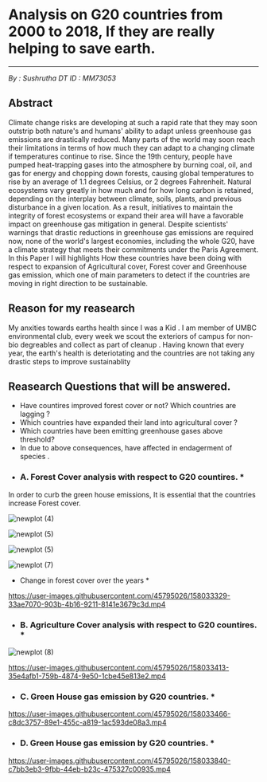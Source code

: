 # Analysis on G20 countries from 2000 to 2018, If they are really helping to save earth.
-------------------------
*By : Sushrutha DT* 
*ID : MM73053*

## Abstract 

Climate change risks are developing at such a rapid rate that they may soon outstrip both nature's and humans' ability to adapt unless greenhouse gas emissions are drastically reduced.
Many parts of the world may soon reach their limitations in terms of how much they can adapt to a changing climate if temperatures continue to rise. Since the 19th century, people have pumped heat-trapping gases into the atmosphere by burning coal, oil, and gas for energy and chopping down forests, causing global temperatures to rise by an average of 1.1 degrees Celsius, or 2 degrees Fahrenheit. 
 Natural ecosystems vary greatly in how much and for how long carbon is retained, depending on the interplay between climate, soils, plants, and previous disturbance in a given location. As a result, initiatives to maintain the integrity of forest ecosystems or expand their area will have a favorable impact on greenhouse gas mitigation in general. Despite scientists' warnings that drastic reductions in greenhouse gas emissions are required now, none of the world's largest economies, including the whole G20, have a climate strategy that meets their commitments under the  Paris Agreement.
 In this Paper I will highlights How these countries have been doing with respect to expansion of Agricultural cover, Forest cover and Greenhouse gas emission, which one of main parameters to detect if the countries are moving in right direction to be sustainable.

## Reason for my reasearch
My anxities towards earths health since I was a Kid . I am member of UMBC environmental club, every week we scout the exteriors of campus for non-bio degreables and collect as part of cleanup . 
Having known that every year, the earth's health is deteriotating and the countries are not taking any drastic steps to improve sustainablity 

## Reasearch Questions that will be answered. 
- Have countires  improved forest cover or not? Which countries are lagging ? 
- Which countries have expanded their land into agricultural cover ?
- Which countries have been emitting greenhouse gases above threshold?
- In due to above consequences, have affected in endagerment of species . 


* ### A. Forest Cover analysis with respect to G20 countires. * 

In order to curb the green house emissions, It is essential that the countries increase Forest cover. 

![newplot (4)](https://user-images.githubusercontent.com/45795026/158033289-49127473-1ffc-4926-973d-79e602787aec.png)

![newplot (5)](https://user-images.githubusercontent.com/45795026/158033411-2d32ecb1-a3dc-4306-9848-708f9100d788.png)


![newplot (5)](https://user-images.githubusercontent.com/45795026/158033302-a20eca7e-e9d9-4911-b263-36475e89a798.png)

![newplot (7)](https://user-images.githubusercontent.com/45795026/158033308-b6187548-71db-4542-bf20-449a0e121054.png)


* Change in forest cover over the years *

https://user-images.githubusercontent.com/45795026/158033329-33ae7070-903b-4b16-9211-8141e3679c3d.mp4




* ### B. Agriculture Cover analysis with respect to G20 countires. * 


![newplot (8)](https://user-images.githubusercontent.com/45795026/158033400-dec6861b-80ac-4dbb-b0f1-921691c1c89a.png)



https://user-images.githubusercontent.com/45795026/158033413-35e4afb1-759b-4874-9e50-1cbe45e813e2.mp4


* ### C. Green House gas emission by G20 countries. * 


https://user-images.githubusercontent.com/45795026/158033466-c8dc3757-89e1-455c-a819-1ac593de08a3.mp4




* ### D. Green House gas emission by G20 countries. * 



https://user-images.githubusercontent.com/45795026/158033840-c7bb3eb3-9fbb-44eb-b23c-475327c00935.mp4








